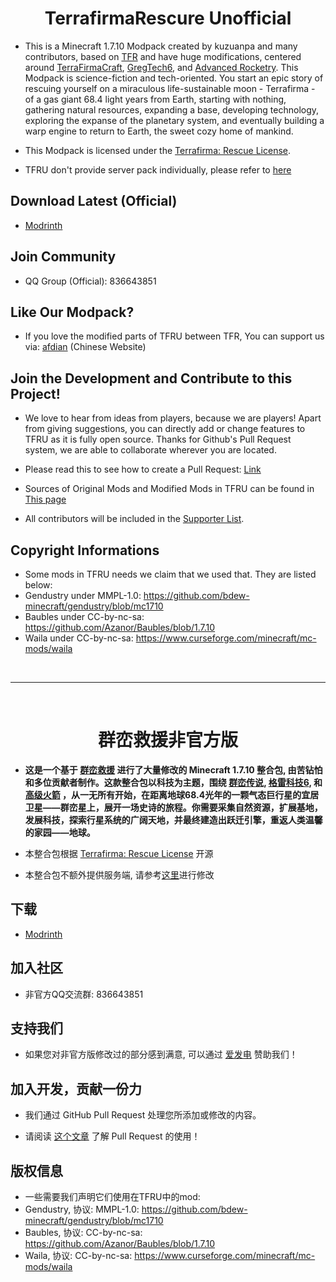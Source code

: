 <!--<p align="center"><img src="https://i.imgur.com/QOZGF4P.png" alt="Logo" width="150"></p>

<h1 align="center">TerrafirmaRescue Unofficial<br>
<a href="https://www.mcbbs.net/thread-977365-1-1.html"><img src="https://img.shields.io/endpoint?style=flat-square&url=https%3A%2F%2Finfo.teammoeg.com%2Ftfrdownloads.json" alt="MCBBS Downloads"></a>
	<a href="https://www.curseforge.com/minecraft/modpacks/terrafirma-rescue"><img src="http://cf.way2muchnoise.eu/title/terrafirma-rescue.svg?badge_style=flat" alt="Curseforge Title"></a>
    <a href="https://www.curseforge.com/minecraft/modpacks/terrafirma-rescue"><img src="http://cf.way2muchnoise.eu/full_terrafirma-rescue_downloads.svg?badge_style=flat" alt="Curseforge Downloads"></a>
    <a href="https://www.curseforge.com/minecraft/modpacks/terrafirma-rescue"><img src="http://cf.way2muchnoise.eu/versions/For%20MC_terrafirma-rescue_all.svg?badge_style=flat" alt="Curseforge Versions"></a><br>
	<a href="https://github.com/kuzuanpa/Modpack-TerraFirma-Rescue-Unofficial/blob/master/LICENSE"><img src="https://img.shields.io/badge/license-tfr%20license-brightgreen?style=flat-square" alt="License"></a>
	<a href="https://github.com/kuzuanpa/Modpack-TerraFirma-Rescue-Unofficial/releases"><img src="https://img.shields.io/github/tag/TerraFirmaRescue/TerraFirma-Rescue-Modpack?style=flat-square" alt="Tags"></a>
	<a href="https://discord.gg/BWn6E94"><img src="https://img.shields.io/badge/discord-chat%20with%20players-pink?style=flat-square" alt="Discord"></a>
	<a href="https://www.patreon.com/TeamMoegProjects"><img src="https://img.shields.io/badge/patreon-support%20the%20devs-orange.svg?style=flat-square" alt="Patreon"></a>
	<a href="https://afdian.net/@teammoeg"><img src="https://img.shields.io/badge/爱发电-赞助我们-blueviolet.svg?style=flat-square" alt="Patreon"></a>
</h1>-->

<h1 align="center">TerrafirmaRescure Unofficial</h1>

- This is a Minecraft 1.7.10 Modpack created by kuzuanpa and many contributors, based on [TFR](https://github.com/TerraFirmaRescue/TerraFirma-Rescue-Modpack) and have huge modifications, centered around [TerraFirmaCraft](https://www.curseforge.com/minecraft/mc-mods/tfcraft), [GregTech6](https://mechaenetia.com/downloads/), and [Advanced Rocketry](https://www.curseforge.com/minecraft/mc-mods/advanced-rocketry). This Modpack is science-fiction and tech-oriented.
  You start an epic story of rescuing yourself on a miraculous life-sustainable moon - Terrafirma - of a gas giant 68.4 light years from Earth,
  starting with nothing, gathering natural resources, expanding a base, developing technology, exploring the expanse of the planetary system,
  and eventually building a warp engine to return to Earth, the sweet cozy home of mankind.

- This Modpack is licensed under the [Terrafirma: Rescue License](https://github.com/TerraFirmaRescue/TerraFirma-Rescue-Modpack/blob/master/LICENSE). 

- TFRU don't provide server pack individually, please refer to [here](./docs/tfru/server.txt)

## Download Latest (Official)

- [Modrinth](https://modrinth.com/modpack/tfru)

## Join Community

- QQ Group (Official): 836643851

## Like Our Modpack?
- If you love the modified parts of TFRU between TFR, You can support us via: [afdian](https://afdian.com/@kuzuanpa) (Chinese Website)

<!--## Support Localization

- Visit the [Localization Port](https://github.com/TerraFirmaRescue/TFR-Localization) of quests for Terrafirma: Rescue. 
  All contributors will be included in the [Supporter List](https://github.com/kuzuanpa/Modpack-TerraFirma-Rescue-Unofficial/blob/master/supporterlist.txt).
-->
## Join the Development and Contribute to this Project!

- We love to hear from ideas from players, because we are players!
  Apart from giving suggestions, you can directly add or change features to TFRU as it is fully open source.
  Thanks for Github's Pull Request system, we are able to collaborate wherever you are located.

- Please read this to see how to create a Pull Request: [Link](https://docs.github.com/en/github/collaborating-with-issues-and-pull-requests/creating-a-pull-request)

- Sources of Original Mods and Modified Mods in TFRU can be found in [This page](https://github.com/kuzuanpa/)

- All contributors will be included in the [Supporter List](https://github.com/kuzuanpa/Modpack-TerraFirma-Rescue-Unofficial/blob/master/contributorList-TFRU.txt).

## Copyright Informations

- Some mods in TFRU needs we claim that we used that. They are listed below:
- Gendustry under MMPL-1.0: https://github.com/bdew-minecraft/gendustry/blob/mc1710
- Baubles under CC-by-nc-sa: https://github.com/Azanor/Baubles/blob/1.7.10
- Waila under CC-by-nc-sa: https://www.curseforge.com/minecraft/mc-mods/waila


<br>

---

<br>

<!--<p align="center"><img src="https://i.imgur.com/QOZGF4P.png" alt="Logo" width="150"></p>-->
<h1 align="center">群峦救援非官方版 </h1>
<!--<a href="https://www.mcbbs.net/thread-977365-1-1.html"><img src="https://img.shields.io/endpoint?style=flat-square&url=https%3A%2F%2Finfo.teammoeg.com%2Ftfrdownloads.json" alt="MCBBS Downloads"></a>
    <a href="https://www.curseforge.com/minecraft/modpacks/terrafirma-rescue"><img src="http://cf.way2muchnoise.eu/title/terrafirma-rescue.svg?badge_style=flat" alt="Curseforge Title"></a>
    <a href="https://www.curseforge.com/minecraft/modpacks/terrafirma-rescue"><img src="http://cf.way2muchnoise.eu/full_terrafirma-rescue_次下载.svg?badge_style=flat" alt="Curseforge Downloads"></a>
    <a href="https://www.curseforge.com/minecraft/modpacks/terrafirma-rescue"><img src="http://cf.way2muchnoise.eu/versions/For%20MC_terrafirma-rescue_all.svg?badge_style=flat" alt="Curseforge Versions"></a><br>
	<a href="https://github.com/kuzuanpa/Modpack-TerraFirma-Rescue-Unofficial/blob/master/LICENSE"><img src="https://img.shields.io/badge/开源协议-tfr%20协议-brightgreen?style=flat-square" alt="License"></a>
	<a href="https://github.com/kuzuanpa/Modpack-TerraFirma-Rescue-Unofficial/issues"><img src="https://img.shields.io/github/issues/TerraFirmaRescue/TerraFirma-Rescue-Modpack?style=flat-square" alt="Issues"></a>
	<a href="https://github.com/kuzuanpa/Modpack-TerraFirma-Rescue-Unofficial/releases"><img src="https://img.shields.io/github/tag/TerraFirmaRescue/TerraFirma-Rescue-Modpack?style=flat-square" alt="Tags"></a>
	<a href="https://discord.gg/BWn6E94"><img src="https://img.shields.io/badge/discord-和玩家聊天-pink?style=flat-square" alt="Discord"></a>
	<a href="https://www.patreon.com/TeamMoegProjects"><img src="https://img.shields.io/badge/patreon-赞助我们-orange.svg?style=flat-square" alt="Patreon"></a>
	<a href="https://afdian.net/@teammoeg"><img src="https://img.shields.io/badge/爱发电-赞助我们-blueviolet.svg?style=flat-square" alt="Patreon"></a><br>
-->

- **这是一个基于 [群峦救援](https://github.com/TerraFirmaRescue/TerraFirma-Rescue-Modpack) 进行了大量修改的 Minecraft 1.7.10 整合包, 由苦钻怕和多位贡献者制作。这款整合包以科技为主题，围绕 [群峦传说](https://www.curseforge.com/minecraft/mc-mods/tfcraft), [格雷科技6](https://mechaenetia.com/downloads/), 和 [高级火箭](https://www.curseforge.com/minecraft/mc-mods/advanced-rocketry) ，从一无所有开始，在距离地球68.4光年的一颗气态巨行星的宜居卫星——群峦星上，展开一场史诗的旅程。你需要采集自然资源，扩展基地，发展科技，探索行星系统的广阔天地，并最终建造出跃迁引擎，重返人类温馨的家园——地球。**

- 本整合包根据 [Terrafirma: Rescue License](https://github.com/TerraFirmaRescue/TerraFirma-Rescue-Modpack/blob/master/LICENSE) 开源

- 本整合包不额外提供服务端, 请参考[这里](./docs/tfru/server.txt)进行修改

## 下载

- [Modrinth](https://modrinth.com/modpack/tfru)

## 加入社区

- 非官方QQ交流群: 836643851

## 支持我们
- 如果您对非官方版修改过的部分感到满意, 可以通过 [爱发电](https://afdian.com/@kuzuanpa) 赞助我们！

## 加入开发，贡献一份力

- 我们通过 GitHub Pull Request 处理您所添加或修改的内容。

- 请阅读 [这个文章](https://github.com/geeeeeeeeek/git-recipes/wiki/3.3-%E5%88%9B%E5%BB%BA-Pull-Request) 了解 Pull Request 的使用！

## 版权信息

- 一些需要我们声明它们使用在TFRU中的mod:
- Gendustry, 协议: MMPL-1.0: https://github.com/bdew-minecraft/gendustry/blob/mc1710
- Baubles, 协议: CC-by-nc-sa: https://github.com/Azanor/Baubles/blob/1.7.10
- Waila, 协议: CC-by-nc-sa: https://www.curseforge.com/minecraft/mc-mods/waila
